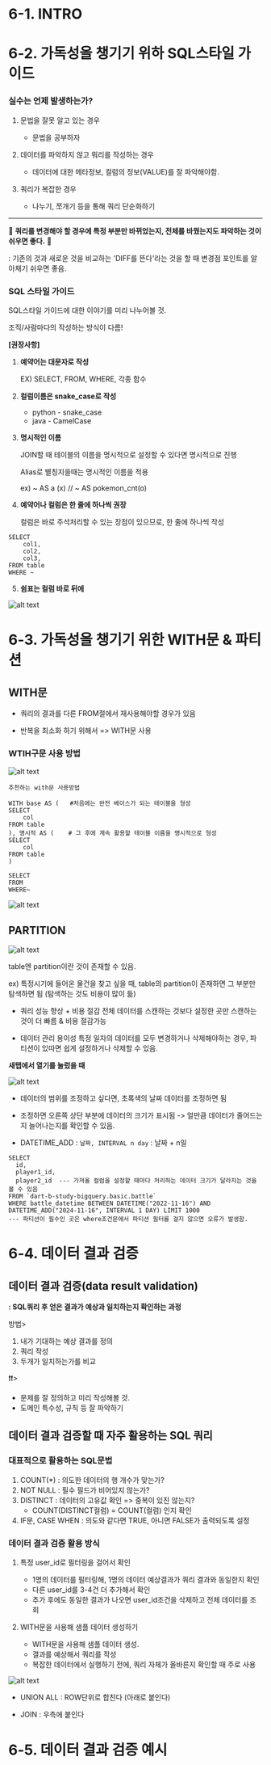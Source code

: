 # 6-1. INTRO
# 6-2. 가독성을 챙기기 위하 SQL스타일 가이드

### 실수는 언제 발생하는가?
1. 문법을 잘못 알고 있는 경우
    - 문법을 공부하자

2. 데이터를 파악하지 않고 뭐리를 작성하는 경우
    - 데이터에 대한 메타정보, 컬럼의 정보(VALUE)를 잘 파악해야함.

3. 쿼리가 복잡한 경우
    - 나누기, 쪼개기 등을 통해 쿼리 단순화하기

---

👾 **쿼리를 변경해야 할 경우에 특정 부분만 바뀌었는지, 전체를 바꿨는지도 파악하는 것이 쉬우면 좋다.** 👾

: 기존의 것과 새로운 것을 비교하는 'DIFF를 뜬다'라는 것을 할 때 변경점 포인트를 알아채기 쉬우면 좋음. 

### SQL 스타일 가이드

SQL스타일 가이드에 대한 이야기를 미리 나누어볼 것. 

조직/사람마다의 작성하는 방식이 다름! 

**[권장사항]**
1. **예약어는 대문자로 작성**

    EX) SELECT, FROM, WHERE, 각종 함수

2. **컬럼이름은 snake_case로 작성**
    - python - snake_case
    - java   - CamelCase

3. **명시적인 이름**

    JOIN할 때 테이블의 이름을 명시적으로 설정할 수 있다면 명시적으로 진행

     Alias로 별칭지을때는 명시적인 이름을 적용

     ex) ~ AS a (x) // ~ AS pokemon_cnt(o)

4. **예약어나 컬럼은 한 줄에 하나씩 권장**

    컬럼은 바로 주석처리할 수 있는 장점이 있으므로, 한 줄에 하나씩 작성

```
SELECT
    col1,
    col2,
    col3,
FROM table
WHERE ~
```

5. **쉼표는 컬럼 바로 뒤에**

![alt text](<../image/7주차/쉼표의 위치.png>)

# 6-3. 가독성을 챙기기 위한 WITH문 & 파티션

## WITH문

- 쿼리의 결과를 다른 FROM절에서 재사용해야할 경우가 있음

- 반복을 최소화 하기 위해서 => WITH문 사용

### WTIH구문 사용 방법

![alt text](<../image/7주차/WITH구문 사용방법.png>)

```
추천하는 with문 사용방법

WITH base AS (   #처음에는 완전 베이스가 되는 테이블을 형성
SELECT
    col
FROM table
), 명시적 AS (    # 그 후에 계속 활용할 테이블 이름을 명시적으로 형성
SELECT
    col
FROM table
)

SELECT
FROM
WHERE~
```

![alt text](<../image/7주차/with문 예시.png>)



## PARTITION

![alt text](../image/7주차/파티션.png)

table엔 partition이란 것이 존재할 수 있음.

ex) 특정시기에 들어온 물건을 찾고 싶을 때, table의 partition이 존재하면 그 부분만 탐색하면 됨 (탐색하는 것도 비용이 많이 듦)

- 쿼리 성능 향상 + 비용 절감
    전체 데이터를 스캔하는 것보다 설정한 곳만 스캔하는 것이 더 빠름 & 비용 절감가능

- 데이터 관리 용이성
    특정 일자의 데이터를 모두 변경하거나 삭제해야하는 경우, 파티션이 있따면 쉽게 설정하거나 삭제할 수 있음. 


**새탭에서 열기를 눌렀을 때**

![alt text](<../image/7주차/파티션 실행 화면.png>)

- 데이터의 범위를 조정하고 싶다면, 초록색의 날짜 데이터를 조정하면 됨

- 조정하면 오른쪽 상단 부분에 데이터의 크기가 표시됨 -> 얼만큼 데이터가 줄어드는지 늘어나는지를 확인할 수 있음.

- DATETIME_ADD : `날짜, INTERVAL n day` : 날짜 + n일

```
SELECT  
  id,
  player1_id,
  player2_id  --- 가져올 컬럼을 설정할 때마다 처리하는 데이터 크기가 달라지는 것을 볼 수 있음
FROM `dart-b-study-bigquery.basic.battle` 
WHERE battle_datetime BETWEEN DATETIME("2022-11-16") AND DATETIME_ADD("2024-11-16", INTERVAL 1 DAY) LIMIT 1000
--- 파티션이 필수인 곳은 where조건문에서 파티션 필터를 걸지 않으면 오류가 발생함.
```

# 6-4. 데이터 결과 검증
## 데이터 결과 검증(data result validation)

**: SQL쿼리 후 얻은 결과가 예상과 일치하는지 확인하는 과정**

방법>

1. 내가 기대하는 예상 결과를 정의
2. 쿼리 작성
3. 두개가 일치하는가를 비교

❗❗>
- 문제를 잘 정의하고 미리 작성해볼 것.
- 도메인 특수성, 규칙 등 잘 파악하기


## 데이터 결과 검증할 때 자주 활용하는 SQL 쿼리
### 대표적으로 활용하는 SQL문법

1. COUNT(*) : 의도한 데이터의 행 개수가 맞는가? 
2. NOT NULL : 필수 필드가 비어있지 않는가? 
3. DISTINCT : 데이터의 고유값 확인 => 중복이 있진 않는지?
    - COUNT(DISTINCT컬럼) = COUNT(컬럼) 인지 확인
4. IF문, CASE WHEN : 의도와 같다면 TRUE, 아니면 FALSE가 출력되도록 설정

### 데이터 결과 검증 활용 방식

1) 특정 user_id로 필터링을 걸어서 확인
    - 1명의 데이터를 필터링해, 1명의 데이터 예상결과가 쿼리 결과와 동일한지 확인
    - 다른 user_id를 3-4건 더 추가해서 확인
    - 추가 후에도 동일한 결과가 나오면 user_id조건을 삭제하고 전체 데이터를 조회

2) WITH문을 사용해 샘플 데이터 생성하기
    - WITH문을 사용해 샘플 데이터 생성.
    - 결과를 예상해서 쿼리를 작성
    - 복잡한 데이터에서 실행하기 전에, 쿼리 자체가 올바른지 확인할 때 주로 사용

![alt text](../image/7주차/6-4활용방법.png)

- UNION ALL : ROW단위로 합친다 (아래로 붙인다)

- JOIN : 우측에 붙인다

# 6-5. 데이터 결과 검증 예시

